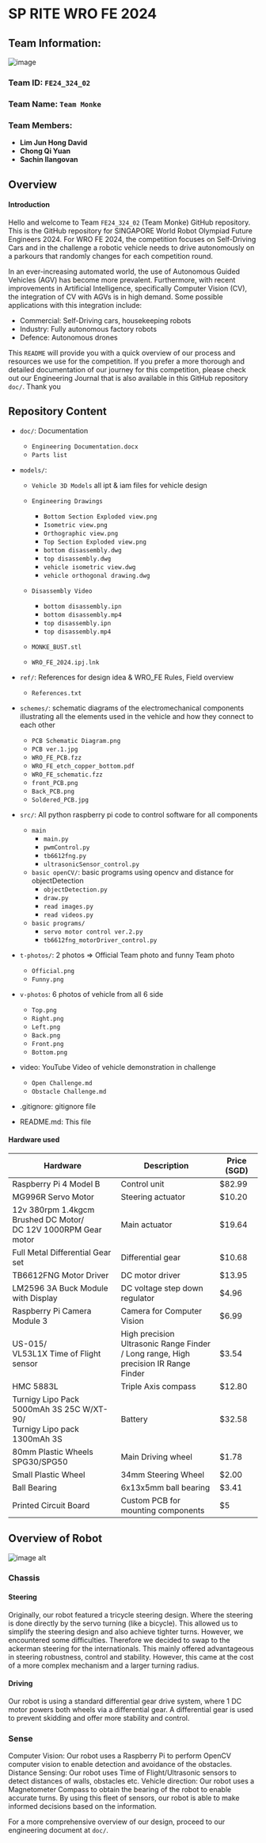 # SP RITE WRO FE 2024

## Team Information:
![image](https://github.com/user-attachments/assets/395f8e3e-d5fa-4c2a-b530-951f97a5dc62)

### Team ID:			`FE24_324_02`


### Team Name: 		`Team Monke` 


### Team Members: 	
- **Lim Jun Hong David**
- **Chong Qi Yuan**
- **Sachin Ilangovan**

## Overview
#### Introduction	
Hello and welcome to Team `FE24_324_02` (Team Monke) GitHub repository. This is the GitHub repository for SINGAPORE World Robot Olympiad Future Engineers 2024. For WRO FE 2024, the competition focuses on Self-Driving Cars and in the challenge a robotic vehicle needs to drive autonomously on a parkours that randomly changes for each competition round.

In an ever-increasing automated world, the use of Autonomous Guided Vehicles (AGV) has become more prevalent. Furthermore, with recent improvements in Artificial Intelligence, specifically Computer Vision (CV), the integration of CV with AGVs is in high demand. Some possible applications with this integration include: 
-	Commercial: Self-Driving cars, housekeeping robots
-	Industry: Fully autonomous factory robots
-	Defence: Autonomous drones

This `README` will provide you with a quick overview of our process and resources we use for the competition. If you prefer a more thorough and detailed documentation of our journey for this competition, please check out our Engineering Journal that is also available in this GitHub repository `doc/`. Thank you


## Repository Content

- `doc/`:  Documentation
  - `Engineering Documentation.docx`
  - `Parts list`

- `models/`:
  - `Vehicle 3D Models` all ipt & iam files for vehicle design
    
  - `Engineering Drawings`
    - `Bottom Section Exploded view.png`
    - `Isometric view.png`
    - `Orthographic view.png`
    - `Top Section Exploded view.png`
    - `bottom disassembly.dwg`
    - `top disassembly.dwg`
    - `vehicle isometric view.dwg`
    - `vehicle orthogonal drawing.dwg`

  - `Disassembly Video`
    - `bottom disassembly.ipn`
    - `bottom disassembly.mp4`
    - `top disassembly.ipn`
    - `top disassembly.mp4`
  - `MONKE_BUST.stl`
  - `WRO_FE_2024.ipj.lnk`

- `ref/`: References for design idea & WRO_FE Rules, Field overview
  - `References.txt`

- `schemes/`: schematic diagrams of the electromechanical components illustrating all the elements used in the vehicle and how they connect to each other
  - `PCB Schematic Diagram.png`
  - `PCB ver.1.jpg`
  - `WRO_FE_PCB.fzz`
  - `WRO_FE_etch_copper_bottom.pdf`
  - `WRO_FE_schematic.fzz`
  - `front_PCB.png`
  - `Back_PCB.png`
  - `Soldered_PCB.jpg`

- `src/`: All python raspberry pi code to control software for all components
  - `main`
    - `main.py`
    - `pwmControl.py`
    - `tb6612fng.py`
    - `ultrasonicSensor_control.py`
  - `basic openCV/`:  basic programs using opencv and distance for objectDetection
    - `objectDetection.py`
    - `draw.py`
    - `read images.py`
    - `read videos.py`
  - `basic programs/`
    - `servo motor control ver.2.py`
    - `tb6612fng_motorDriver_control.py`

- `t-photos/`: 2 photos => Official Team photo and funny Team photo
  - `Official.png`
  - `Funny.png`

- `v-photos`: 6 photos of vehicle from all 6 side
  - `Top.png`
  - `Right.png`
  - `Left.png`
  - `Back.png`
  - `Front.png`
  - `Bottom.png`

- video: YouTube Video of vehicle demonstration in challenge
  - `Open Challenge.md`
  - `Obstacle Challenge.md`

- .gitignore: gitignore file
- README.md: This file

#### Hardware used
| Hardware              | Description       | Price (SGD)|
|-----------------------|-------------------|-------------|
| Raspberry Pi 4 Model B | Control unit      | $82.99 |
| MG996R Servo Motor    | Steering actuator | $10.20 |
| 12v 380rpm 1.4kgcm Brushed DC Motor/ <br> DC 12V 1000RPM Gear motor | Main actuator | $19.64 |
| Full Metal Differential Gear set| Differential gear | $10.68|
| TB6612FNG Motor Driver | DC motor driver | $13.95 |
| LM2596 3A Buck Module with Display | DC voltage step down regulator | $4.96 |
| Raspberry Pi Camera Module 3 | Camera for Computer Vision | $6.99|
| US-015/ <br> VL53L1X Time of Flight sensor| High precision Ultrasonic Range Finder <br> / Long range, High precision IR Range Finder| $3.54 |
| HMC 5883L | Triple Axis compass | $12.80 |
| Turnigy Lipo Pack 5000mAh 3S 25C W/XT-90/ <br> Turnigy Lipo pack 1300mAh 3S | Battery | $32.58 |
| 80mm Plastic Wheels SPG30/SPG50 | Main Driving wheel | $1.78 |
| Small Plastic Wheel | 34mm Steering Wheel | $2.00 |
| Ball Bearing | 6x13x5mm ball bearing | $3.41 |
| Printed Circuit Board | Custom PCB for mounting components | $5 |

## Overview of Robot
![image alt](https://github.com/David205k/SPRITE_WRO_FE_2024_Team_Monke/blob/main/v-photos/overview3.jpg?raw=true)
### Chassis
#### Steering
Originally, our robot featured a tricycle steering design. Where the steering is done directly by the servo turning (like a bicycle). This allowed us to simplify the steering design and also achieve tighter turns. 
However, we encountered some difficulties. Therefore we decided to swap to the ackerman steering for the internationals. 
This mainly offered advantageous in steering robustness, control and stability. However, this came at the cost of a more complex mechanism and a larger turning radius. 
#### Driving
Our robot is using a standard differential gear drive system, where 1 DC motor powers both wheels via a differential gear. A differential gear is used to prevent skidding and offer more stability and control. 

### Sense
Computer Vision: Our robot uses a Raspberry Pi to perform OpenCV computer vision to enable detection and avoidance of the obstacles. 
Distance Sensing: Our robot uses Time of Flight/Ultrasonic sensors to detect distances of walls, obstacles etc.
Vehicle direction: Our robot uses a Magnetometer Compass to obtain the bearing of the robot to enable accurate turns. 
By using this fleet of sensors, our robot is able to make informed decisions based on the information. 

For a more comprehensive overview of our design, proceed to our engineering document at `doc/`. 

